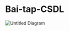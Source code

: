 
# Bai-tap-CSDL


![Untitled Diagram](https://user-images.githubusercontent.com/63774832/112104901-50d3f200-8bde-11eb-8e9b-94b82ff36ca6.png)
